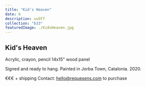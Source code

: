 ```yaml
---
title: "Kid's Heaven"
date: 6
description: uvOff
collection: "b33"
featuredImage: ./KidsHeaven.jpg
---
```


## Kid's Heaven

Acrylic, crayon, pencil
14x15" wood panel

Signed and ready to hang.
Painted in Jorba Town, Catalonia. 2020.

€€€ + shipping
Contact: hello@requesens.com to purchase